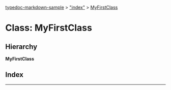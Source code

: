 [typedoc-markdown-sample](../README.md) > ["index"](../modules/_index_.md) > [MyFirstClass](../classes/_index_.myfirstclass.md)

# Class: MyFirstClass

## Hierarchy

**MyFirstClass**

## Index

---

